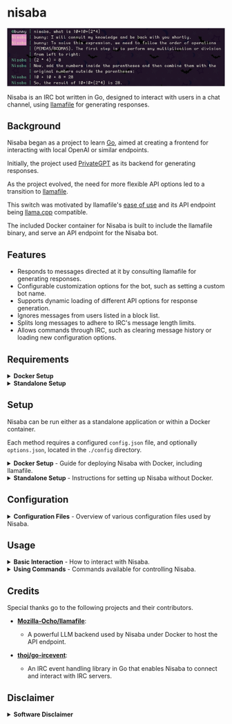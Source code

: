 # nisaba

<img src="images/preview.png" width="800" />

Nisaba is an IRC bot written in Go, designed to interact with users in a chat channel, using [llamafile](https://github.com/Mozilla-Ocho/llamafile) for generating responses.

## Background

Nisaba began as a project to learn [Go](https://go.dev/learn/), aimed at creating a frontend for interacting with local OpenAI or similar endpoints.

Initially, the project used [PrivateGPT](https://github.com/zylon-ai/private-gpt) as its backend for generating responses.

As the project evolved, the need for more flexible API options led to a transition to [llamafile](https://github.com/Mozilla-Ocho/llamafile).

This switch was motivated by llamafile's [ease of use](https://justine.lol/oneliners/) and its API endpoint being [llama.cpp](https://github.com/ggerganov/llama.cpp) compatible.

The included Docker container for Nisaba is built to include the llamafile binary, and serve an API endpoint for the Nisaba bot.

## Features

- Responds to messages directed at it by consulting llamafile for generating responses.
- Configurable customization options for the bot, such as setting a custom bot name.
- Supports dynamic loading of different API options for response generation.
- Ignores messages from users listed in a block list.
- Splits long messages to adhere to IRC's message length limits.
- Allows commands through IRC, such as clearing message history or loading new configuration options.

## Requirements

<details>
<summary><strong>Docker Setup</strong></summary>

The optional Docker container can be built to include all requirements.
- [Install Docker](https://docs.docker.com/engine/install/)

</details>

<details>
<summary><strong>Standalone Setup</strong></summary>

To build the standalone Go binary, you will need the build requirements.
- [Install Go](https://go.dev/doc/install)
- Go Dependencies
  - [github.com/thoj/go-ircevent](https://github.com/thoj/go-ircevent)
- Fully configured llamafile API endpoint

</details>

## Setup

Nisaba can be run either as a standalone application or within a Docker container.

Each method requires a configured `config.json` file, and optionally `options.json`, located in the `./config` directory.

<details>
<summary><strong>Docker Setup</strong> - Guide for deploying Nisaba with Docker, including llamafile.</summary>

1. **Prepare Configurations**
   - Place `config.json`, `options.json` (if used), and `model.gguf` in a directory named `config` in the same directory as your `docker-compose.yml`.
   - Example `options.json` files are provided under `config/` for popular API presets:
     - `options.precise.json.example` for "LLaMA Precise"
     - `options.divine.json.example` for "Divine Intellect"
     - `options.json.example` to reference all available options
   - Choose the configuration appropriate for your use case and rename it to `options.json`.

2. **Build and Run with Docker Compose**
   - Ensure the Docker Compose file is set to mount the `config` directory correctly:
     ```yaml
     version: '3.8'
     services:
       nisaba:
         build: .
         volumes:
           - ./model.gguf:/app/model.gguf
           - ./config:/app/config
     ```
   - Run the following command in the directory containing `docker-compose.yml`:
     ```
     docker-compose up --build
     ```

</details>

<details>
<summary><strong>Standalone Setup</strong> - Instructions for setting up Nisaba without Docker.</summary>

1. **Install Go**
   - If you haven't already, follow the instructions on the official [Go website](https://golang.org/dl/).

2. **Install Dependencies**
   - Install the IRC event package:
     ```
     go get github.com/thoj/go-ircevent
     ```

3. **Configure the Bot**
   - Create a `config` directory in your project root and place your `config.json` file within this directory. Optionally, add an `options.json` for additional parameters.
   - Example `options.json` files are provided under `config/` for popular API presets:
     - `options.precise.json.example` for "LLaMA Precise"
     - `options.divine.json.example` for "Divine Intellect"
     - `options.json.example` to reference all available options
   - Rename the relevant example file to `options.json` if you wish to use it.

4. **Build the Bot**:
   - Navigate to the project directory and run:
     ```
     go build -o nisaba.bin .
     ```

5. **Run the Bot**:
   - Start the bot by running the binary:
     ```
     ./nisaba.bin
     ```

</details>

## Configuration

<details>
<summary><strong>Configuration Files</strong> - Overview of various configuration files used by Nisaba.</summary>

- **config.json**: Main configuration for the IRC bot, specifying connection details and API settings.
- **options.json**: Optional parameters file designed to adjust llamafile's behavior, with settings like `temperature`, `top_k`, etc.
- **systemprompt.txt**: System prompt for Nisaba sent to the llamafile endpoint.
- **blocklist.txt**: Blocks specific IRC nicknames from interacting with Nisaba.
- **history.txt**: Stores message context dynamically; should not be edited manually.
- **llamafile_args.txt** (Docker only): Custom arguments to replace default llamafile settings under Docker.

These configuration files can also be placed in the same directory as the compiled binary.

</details>

## Usage

<details>
<summary><strong>Basic Interaction</strong> - How to interact with Nisaba.</summary>

To get a response from Nisaba, simply prefix your message with the bot's name, followed by your query. For example:

     ```
     Nisaba, how are you?
     ```
     
After sending a query or command, Nisaba will process the input and respond in the IRC channel based on the current configuration and any active settings modified by commands.

</details>

<details>
<summary><strong>Using Commands</strong> - Commands available for controlling Nisaba.</summary>

Nisaba supports several commands that can be used to control the bot or modify its behavior dynamically. These commands should be prefixed with the bot's name, followed by a comma or colon, and the command:

- **!clear**: Clears the message history stored by the bot. Useful for resetting the context in "chat" mode.
  - `Nisaba, !clear`
- **!options [filename]**: Loads specific option settings from a file named `options.[filename].json` if present in the `config` directory. This allows you to dynamically change how Nisaba interacts with the llamafile API without restarting the bot.
  - `Nisaba, !options precise`
- **!system [message]**: Attaches a system prompt to the next message that Nisaba sends to the llamafile endpoint, affecting how responses are generated.
  - `Nisaba, !system You will respond using 100 words or less.`

</details>

## Credits

Special thanks go to the following projects and their contributors.

- **[Mozilla-Ocho/llamafile](https://github.com/Mozilla-Ocho/llamafile)**: 
  - A powerful LLM backend used by Nisaba under Docker to host the API endpoint.

- **[thoj/go-ircevent](https://github.com/thoj/go-ircevent)**:
  - An IRC event handling library in Go that enables Nisaba to connect and interact with IRC servers.

## Disclaimer

<details><summary><strong>Software Disclaimer</strong></summary>

The code in this repository is provided "as-is" without any warranty of any kind, either expressed or implied. It is intended for research and educational purposes only. The authors and contributors make no representations about the suitability of this software for any purpose and accept no liability for any consequences resulting directly or indirectly from the use of this software.


By using this software, you acknowledge and agree to assume all risks associated with its use, understanding that you are solely responsible for any damage to your computer system or loss of data that results from such activities. You also acknowledge that this software is not intended for use in production environments or for commercial purposes.
</details>
